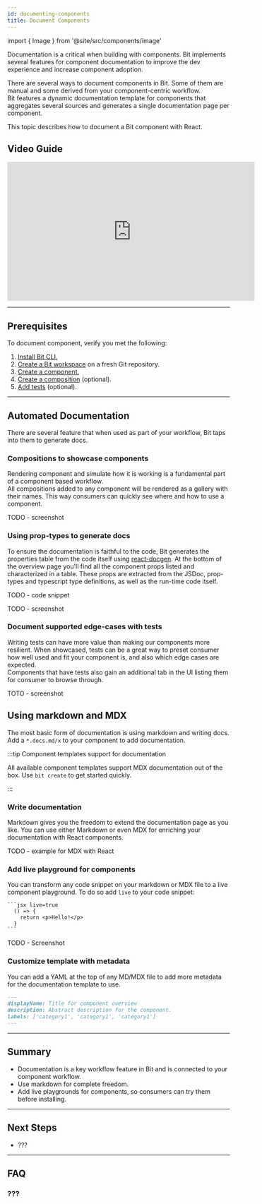```yaml
---
id: documenting-components
title: Document Components
---
```


import { Image } from '@site/src/components/image'

Documentation is a critical when building with components. Bit implements several features for component documentation to improve the dev experience and increase component adoption.

There are several ways to document components in Bit. Some of them are manual and some derived from your component-centric workflow.  
Bit features a dynamic documentation template for components that aggregates several sources and generates a single documentation page per component.

This topic describes how to document a Bit component with React.

## Video Guide

<iframe width="560" height="315" src="https://www.youtube.com/embed/cKMghSe_1RU?rel=0" title="How to add Docs to your Bit components" frameborder="0" allow="accelerometer; autoplay; clipboard-write; encrypted-media; gyroscope; picture-in-picture" allowfullscreen></iframe>

---

## Prerequisites

To document component, verify you met the following:

1. [Install Bit CLI.](TODO)
1. [Create a Bit workspace](TODO) on a fresh Git repository.
1. [Create a component.](TODO)
1. [Create a composition](TODO) (optional).
1. [Add tests](TODO) (optional).

---

## Automated Documentation

There are several feature that when used as part of your workflow, Bit taps into them to generate docs.

### Compositions to showcase components

Rendering component and simulate how it is working is a fundamental part of a component based workflow.  
All compositions added to any component will be rendered as a gallery with their names. This way consumers can quickly see where and how to use a component.

TODO - screenshot

### Using prop-types to generate docs

To ensure the documentation is faithful to the code, Bit generates the properties table from the code itself using [react-docgen](https://github.com/reactjs/react-docgen). At the bottom of the overview page you'll find all the component props listed and characterized in a table. These props are extracted from the JSDoc, prop-types and typescript type definitions, as well as the run-time code itself.

TODO - code snippet

TODO - screenshot

### Document supported edge-cases with tests

Writing tests can have more value than making our components more resilient. When showcased, tests can be a great way to preset consumer how well used and fit your component is, and also which edge cases are expected.  
Components that have tests also gain an additional tab in the UI listing them for consumer to browse through.

TOTO - screenshot

## Using markdown and MDX

The most basic form of documentation is using markdown and writing docs. Add a `*.docs.md/x` to your component to add documentation.

:::tip Component templates support for documentation

All available component templates support MDX documentation out of the box. Use `bit create` to get started quickly.

:::

### Write documentation

Markdown gives you the freedom to extend the documentation page as you like. You can use either Markdown or even MDX for enriching your documentation with React components.

TODO - example for MDX with React

### Add live playground for components

You can transform any code snippet on your markdown or MDX file to a live component playground. To do so add `live` to your code snippet:

````mdx
```jsx live=true
  () => {
    return <p>Hello!</p>
  }
```
````

TODO - Screenshot

### Customize template with metadata

You can add a YAML at the top of any MD/MDX file to add more metadata for the documentation template to use.

```md
---
displayName: Title for component overview
description: Abstract description for the component.
labels: ['category1', 'category1', 'category1']
---
```

---

## Summary

* Documentation is a key workflow feature in Bit and is connected to your component workflow.
* Use markdown for complete freedom.
* Add live playgrounds for components, so consumers can try them before installing.

---

## Next Steps

* ???

---

## FAQ

### ???
